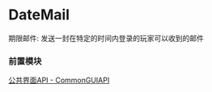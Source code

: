 # DateMail  
期限邮件: 发送一封在特定的时间内登录的玩家可以收到的邮件  
  
### 前置模块
[公共界面API - CommonGUIAPI](../CommonGUIAPI)  
